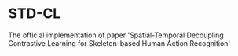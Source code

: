 # STD-CL
The official implementation of paper 'Spatial-Temporal Decoupling Contrastive Learning for Skeleton-based Human Action Recognition'
